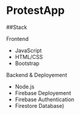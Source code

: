 # ProtestApp

##Stack

Frontend
* JavaScript
* HTML/CSS
* Bootstrap

Backend & Deployement
* Node.js
* Firebase Deployement
* Firebase Authentication
* Firestore Database)
